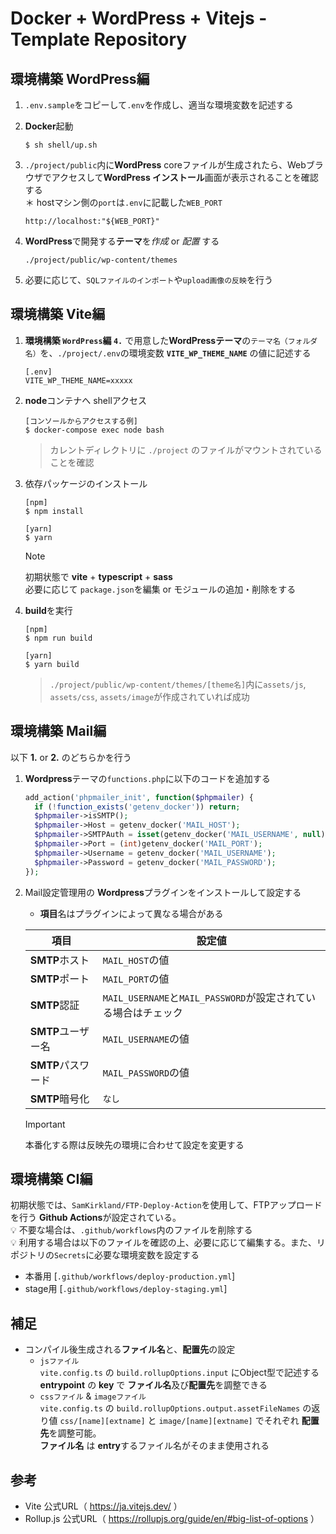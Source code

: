 # Docker + WordPress + Vitejs - Template Repository

## 環境構築 **WordPress**編
1. `.env.sample`をコピーして`.env`を作成し、適当な環境変数を記述する

2. **Docker**起動
   ```shell
   $ sh shell/up.sh
   ```

3. `./project/public`内に**WordPress** coreファイルが生成されたら、Webブラウザでアクセスして**WordPress インストール**画面が表示されることを確認する  
   ＊ hostマシン側の`port`は`.env`に記載した`WEB_PORT`
   ```
   http://localhost:"${WEB_PORT}"
   ```

4. **WordPress**で開発する**テーマ**を*作成* or *配置* する
   ```
   ./project/public/wp-content/themes
   ```

5. 必要に応じて、`SQLファイルのインポート`や`upload画像の反映`を行う

## 環境構築 **Vite**編
1. **環境構築 `WordPress`編 `4.`** で用意した**WordPressテーマ**の`テーマ名（フォルダ名）`を、`./project/.env`の環境変数 **`VITE_WP_THEME_NAME`** の値に記述する
   ```
   [.env]
   VITE_WP_THEME_NAME=xxxxx
   ```

2. **node**コンテナへ shellアクセス
   ```shell
   [コンソールからアクセスする例]
   $ docker-compose exec node bash
   ```
   > カレントディレクトリに `./project` のファイルがマウントされていることを確認

3. 依存パッケージのインストール
   ```shell
   [npm]
   $ npm install

   [yarn]
   $ yarn
   ```

   > [!NOTE]
   > 初期状態で **vite** + **typescript** + **sass**  
   > 必要に応じて `package.json`を編集 or モジュールの追加・削除をする

4. **build**を実行
   ```shell
   [npm]
   $ npm run build

   [yarn]
   $ yarn build
   ```
   > `./project/public/wp-content/themes/[theme名]`内に`assets/js`, `assets/css`, `assets/image`が作成されていれば成功

## 環境構築 **Mail**編
以下 **1.** or **2.** のどちらかを行う

1. **Wordpress**テーマの`functions.php`に以下のコードを追加する

   ```php
   add_action('phpmailer_init', function($phpmailer) {
     if (!function_exists('getenv_docker')) return;
     $phpmailer->isSMTP();
     $phpmailer->Host = getenv_docker('MAIL_HOST');
     $phpmailer->SMTPAuth = isset(getenv_docker('MAIL_USERNAME', null)) && isset(getenv_docker('MAIL_PASSWORD', null));
     $phpmailer->Port = (int)getenv_docker('MAIL_PORT');
     $phpmailer->Username = getenv_docker('MAIL_USERNAME');
     $phpmailer->Password = getenv_docker('MAIL_PASSWORD');
   });
   ```

2. Mail設定管理用の **Wordpress**プラグインをインストールして設定する
   - **項目**名はプラグインによって異なる場合がある

   | 項目 | 設定値 |
   | --- | --- |
   | **SMTP**ホスト | `MAIL_HOST`の値 |
   | **SMTP**ポート | `MAIL_PORT`の値 |
   | **SMTP**認証 | `MAIL_USERNAME`と`MAIL_PASSWORD`が設定されている場合はチェック |
   | **SMTP**ユーザー名 | `MAIL_USERNAME`の値 |
   | **SMTP**パスワード | `MAIL_PASSWORD`の値 |
   | **SMTP**暗号化 | `なし` | 

   > [!IMPORTANT]
   > 本番化する際は反映先の環境に合わせて設定を変更する

## 環境構築 **CI**編
初期状態では、`SamKirkland/FTP-Deploy-Action`を使用して、FTPアップロードを行う **Github Actions**が設定されている。  
:bulb: 不要な場合は、`.github/workflows`内のファイルを削除する  
:bulb: 利用する場合は以下のファイルを確認の上、必要に応じて編集する。また、リポジトリの`Secrets`に必要な環境変数を設定する
   - 本番用 [`.github/workflows/deploy-production.yml`]
   - stage用 [`.github/workflows/deploy-staging.yml`]

## 補足
- コンパイル後生成される**ファイル名**と、**配置先**の設定
   - `jsファイル`  
      `vite.config.ts` の `build.rollupOptions.input` にObject型で記述する **entrypoint** の **key** で **ファイル名**及び**配置先**を調整できる
   - `cssファイル` & `imageファイル`  
      `vite.config.ts` の `build.rollupOptions.output.assetFileNames` の返り値 `css/[name][extname]` と `image/[name][extname]` でそれぞれ **配置先**を調整可能。  
      **ファイル名** は **entry**するファイル名がそのまま使用される

## 参考
- Vite 公式URL（ https://ja.vitejs.dev/ ）
- Rollup.js 公式URL（ https://rollupjs.org/guide/en/#big-list-of-options ）
